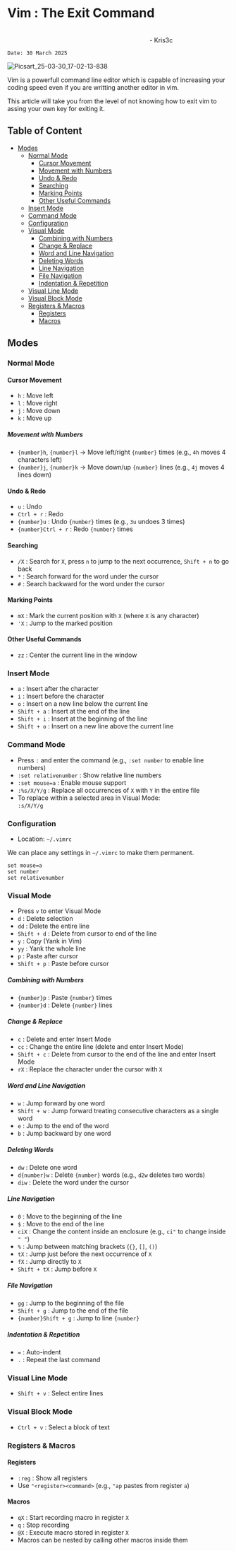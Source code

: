 # Vim : The Exit Command

&nbsp;&nbsp;&nbsp;&nbsp;&nbsp;&nbsp;&nbsp;&nbsp;&nbsp;&nbsp;&nbsp;&nbsp;&nbsp;&nbsp;&nbsp;&nbsp;&nbsp;&nbsp;&nbsp;&nbsp;&nbsp;&nbsp;&nbsp;&nbsp;&nbsp;&nbsp;&nbsp;&nbsp;&nbsp;&nbsp;&nbsp;&nbsp;&nbsp;&nbsp;&nbsp;&nbsp;&nbsp;&nbsp;&nbsp;&nbsp;&nbsp;&nbsp;&nbsp;&nbsp;&nbsp;&nbsp;&nbsp;&nbsp;&nbsp;&nbsp;&nbsp;&nbsp;&nbsp;&nbsp;&nbsp;&nbsp;&nbsp;&nbsp;&nbsp;&nbsp;&nbsp;&nbsp;&nbsp;&nbsp;&nbsp;&nbsp;&nbsp;&nbsp;&nbsp;&nbsp;&nbsp;&nbsp;&nbsp;&nbsp;&nbsp;&nbsp;&nbsp;&nbsp;&nbsp;&nbsp;&nbsp;&nbsp;&nbsp;&nbsp;&nbsp;&nbsp;&nbsp;&nbsp;&nbsp;&nbsp;&nbsp;&nbsp;&nbsp;&nbsp;&nbsp;&nbsp;&nbsp;&nbsp;&nbsp;&nbsp;&nbsp;&nbsp;&nbsp;&nbsp;&nbsp;&nbsp;&nbsp;&nbsp;&nbsp;&nbsp;&nbsp;&nbsp;&nbsp;&nbsp;&nbsp;&nbsp;&nbsp;&nbsp;&nbsp;&nbsp;&nbsp;&nbsp;&nbsp;&nbsp;&nbsp;&nbsp;&nbsp;&nbsp;&nbsp;&nbsp;&nbsp;&nbsp;&nbsp;&nbsp;&nbsp;&nbsp;&nbsp;&nbsp;&nbsp;&nbsp;&nbsp;&nbsp;&nbsp;&nbsp;&nbsp;&nbsp;&nbsp;&nbsp;&nbsp;&nbsp;&nbsp;&nbsp;&nbsp;&nbsp;&nbsp;&nbsp;&nbsp;&nbsp;&nbsp;&nbsp;&nbsp;&nbsp;&nbsp;&nbsp;&nbsp;&nbsp;&nbsp;&nbsp;&nbsp;&nbsp;&nbsp;&nbsp;&nbsp;&nbsp;&nbsp;&nbsp;&nbsp;&nbsp;&nbsp;&nbsp;&nbsp;&nbsp;&nbsp;&nbsp;&nbsp;&nbsp;&nbsp;&nbsp;&nbsp;&nbsp;&nbsp;&nbsp;&nbsp;&nbsp;&nbsp;&nbsp;&nbsp;&nbsp;&nbsp;&nbsp;&nbsp;&nbsp;&nbsp;&nbsp;&nbsp;&nbsp;&nbsp;&nbsp;&nbsp;&nbsp;- Kris3c

`Date: 30 March 2025`


![Picsart_25-03-30_17-02-13-838](https://github.com/user-attachments/assets/89be7c0c-c2c1-4b4c-96fc-02a9db7ed9a4)

Vim is a powerfull command line editor which is capable of increasing your coding speed even if you are writting another editor in vim.

This article will take you from the level of not knowing how to exit vim to assing your own key for exiting it.

## Table of Content

- [Modes](#modes)
  - [Normal Mode](#normal-mode)
    - [Cursor Movement](#cursor-movement)
    - [Movement with Numbers](#movement-with-numbers)
    - [Undo & Redo](#undo--redo)
    - [Searching](#searching)
    - [Marking Points](#marking-points)
    - [Other Useful Commands](#other-useful-commands)
  - [Insert Mode](#insert-mode)
  - [Command Mode](#command-mode)
  - [Configuration](#configuration)
  - [Visual Mode](#visual-mode)
    - [Combining with Numbers](#combining-with-numbers)
    - [Change & Replace](#change--replace)
    - [Word and Line Navigation](#word-and-line-navigation)
    - [Deleting Words](#deleting-words)
    - [Line Navigation](#line-navigation)
    - [File Navigation](#file-navigation)
    - [Indentation & Repetition](#indentation--repetition)
  - [Visual Line Mode](#visual-line-mode)
  - [Visual Block Mode](#visual-block-mode)
  - [Registers & Macros](#registers--macros)
    - [Registers](#registers)
    - [Macros](#macros)



## Modes

### Normal Mode

#### Cursor Movement

- `h` : Move left  
- `l` : Move right  
- `j` : Move down  
- `k` : Move up  

##### Movement with Numbers

- `{number}h`, `{number}l` → Move left/right `{number}` times (e.g., `4h` moves 4 characters left)
- `{number}j`, `{number}k` → Move down/up `{number}` lines (e.g., `4j` moves 4 lines down)

#### Undo & Redo

- `u` : Undo
- `Ctrl + r` : Redo
- `{number}u` : Undo `{number}` times (e.g., `3u` undoes 3 times)
- `{number}Ctrl + r` : Redo `{number}` times

#### Searching

- `/X` : Search for `X`, press `n` to jump to the next occurrence, `Shift + n` to go back
- `*` : Search forward for the word under the cursor
- `#` : Search backward for the word under the cursor

#### Marking Points

- `mX` : Mark the current position with `X` (where `X` is any character)
- `'X` : Jump to the marked position

#### Other Useful Commands

- `zz` : Center the current line in the window

### Insert Mode

- `a` : Insert after the character  
- `i` : Insert before the character  
- `o` : Insert on a new line below the current line  
- `Shift + a` : Insert at the end of the line  
- `Shift + i` : Insert at the beginning of the line  
- `Shift + o` : Insert on a new line above the current line  

### Command Mode

- Press `:` and enter the command (e.g., `:set number` to enable line numbers)
- `:set relativenumber` : Show relative line numbers
- `:set mouse=a` : Enable mouse support
- `:%s/X/Y/g` : Replace all occurrences of `X` with `Y` in the entire file
- To replace within a selected area in Visual Mode:  
  `:s/X/Y/g`

### Configuration

- Location: `~/.vimrc`

We can place any settings in `~/.vimrc` to make them permanent.

```
set mouse=a
set number
set relativenumber
```

### Visual Mode

- Press `v` to enter Visual Mode
- `d` : Delete selection
- `dd` : Delete the entire line
- `Shift + d` : Delete from cursor to end of the line
- `y` : Copy (Yank in Vim)
- `yy` : Yank the whole line
- `p` : Paste after cursor
- `Shift + p` : Paste before cursor

##### Combining with Numbers

- `{number}p` : Paste `{number}` times
- `{number}d` : Delete `{number}` lines

##### Change & Replace

- `c` : Delete and enter Insert Mode
- `cc` : Change the entire line (delete and enter Insert Mode)
- `Shift + c` : Delete from cursor to the end of the line and enter Insert Mode
- `rX` : Replace the character under the cursor with `X`

##### Word and Line Navigation

- `w` : Jump forward by one word
- `Shift + w` : Jump forward treating consecutive characters as a single word
- `e` : Jump to the end of the word
- `b` : Jump backward by one word

##### Deleting Words

- `dw` : Delete one word
- `d{number}w` : Delete `{number}` words (e.g., `d2w` deletes two words)
- `diw` : Delete the word under the cursor

##### Line Navigation

- `0` : Move to the beginning of the line
- `$` : Move to the end of the line
- `ciX` : Change the content inside an enclosure (e.g., `ci"` to change inside `" "`)
- `%` : Jump between matching brackets (`{}`, `[]`, `()`)
- `tX` : Jump just before the next occurrence of `X`
- `fX` : Jump directly to `X`
- `Shift + tX` : Jump before `X`

##### File Navigation

- `gg` : Jump to the beginning of the file
- `Shift + g` : Jump to the end of the file
- `{number}Shift + g` : Jump to line `{number}`

##### Indentation & Repetition

- `=` : Auto-indent
- `.` : Repeat the last command

### Visual Line Mode

- `Shift + v` : Select entire lines

### Visual Block Mode

- `Ctrl + v` : Select a block of text

### Registers & Macros

#### Registers

- `:reg` : Show all registers
- Use `"<register><command>` (e.g., `"ap` pastes from register `a`)

#### Macros

- `qX` : Start recording macro in register `X`
- `q` : Stop recording
- `@X` : Execute macro stored in register `X`
- Macros can be nested by calling other macros inside them

